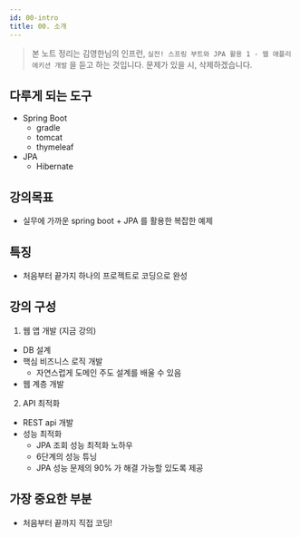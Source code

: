 ```yaml
---
id: 00-intro
title: 00. 소개
---
```


> 본 노트 정리는 김영한님의 인프런, `실전! 스프링 부트와 JPA 활용 1 - 웹 애플리에키션 개발` 을 듣고 하는 것입니다. 
> 문제가 있을 시, 삭제하겠습니다.

## 다루게 되는 도구

- Spring Boot
  - gradle
  - tomcat
  - thymeleaf
- JPA
  - Hibernate

## 강의목표

- 실무에 가까운 spring boot + JPA 를 활용한 복잡한 예제

## 특징

- 처음부터 끝가지 하나의 프로젝트로 코딩으로 완성

## 강의 구성

1. 웹 앱 개발 (지금 강의)
  - DB 설계
  - 핵심 비즈니스 로직 개발
    - 자연스럽게 도메인 주도 설계를 배울 수 있음
  - 웹 계층 개발
2. API 최적화
  - REST api 개발
  - 성능 최적화
    - JPA 조회 성능 최적화 노하우
    - 6단계의 성능 튜닝
    - JPA 성능 문제의 90% 가 해결 가능할 있도록 제공

## 가장 중요한 부분

- 처음부터 끝까지 직접 코딩!
